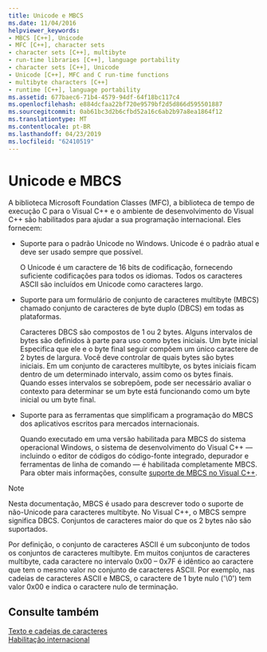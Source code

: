 ```yaml
---
title: Unicode e MBCS
ms.date: 11/04/2016
helpviewer_keywords:
- MBCS [C++], Unicode
- MFC [C++], character sets
- character sets [C++], multibyte
- run-time libraries [C++], language portability
- character sets [C++], Unicode
- Unicode [C++], MFC and C run-time functions
- multibyte characters [C++]
- runtime [C++], language portability
ms.assetid: 677baec6-71b4-4579-94df-64f18bc117c4
ms.openlocfilehash: e884dcfaa22bf720e9579bf2d5d866d595501887
ms.sourcegitcommit: 0ab61bc3d2b6cfbd52a16c6ab2b97a8ea1864f12
ms.translationtype: MT
ms.contentlocale: pt-BR
ms.lasthandoff: 04/23/2019
ms.locfileid: "62410519"
---
```

# <a name="unicode-and-mbcs"></a>Unicode e MBCS

A biblioteca Microsoft Foundation Classes (MFC), a biblioteca de tempo de execução C para o Visual C++ e o ambiente de desenvolvimento do Visual C++ são habilitados para ajudar a sua programação internacional. Eles fornecem:

- Suporte para o padrão Unicode no Windows. Unicode é o padrão atual e deve ser usado sempre que possível.

   O Unicode é um caractere de 16 bits de codificação, fornecendo suficiente codificações para todos os idiomas. Todos os caracteres ASCII são incluídos em Unicode como caracteres largo.

- Suporte para um formulário de conjunto de caracteres multibyte (MBCS) chamado conjunto de caracteres de byte duplo (DBCS) em todas as plataformas.

   Caracteres DBCS são compostos de 1 ou 2 bytes. Alguns intervalos de bytes são definidos à parte para uso como bytes iniciais. Um byte inicial Especifica que ele e o byte final seguir compõem um único caractere de 2 bytes de largura. Você deve controlar de quais bytes são bytes iniciais. Em um conjunto de caracteres multibyte, os bytes iniciais ficam dentro de um determinado intervalo, assim como os bytes finais. Quando esses intervalos se sobrepõem, pode ser necessário avaliar o contexto para determinar se um byte está funcionando como um byte inicial ou um byte final.

- Suporte para as ferramentas que simplificam a programação do MBCS dos aplicativos escritos para mercados internacionais.

   Quando executado em uma versão habilitada para MBCS do sistema operacional Windows, o sistema de desenvolvimento do Visual C++ — incluindo o editor de códigos do código-fonte integrado, depurador e ferramentas de linha de comando — é habilitada completamente MBCS. Para obter mais informações, consulte [suporte de MBCS no Visual C++](../text/mbcs-support-in-visual-cpp.md).

> [!NOTE]
>  Nesta documentação, MBCS é usado para descrever todo o suporte de não-Unicode para caracteres multibyte. No Visual C++, o MBCS sempre significa DBCS. Conjuntos de caracteres maior do que os 2 bytes não são suportados.

Por definição, o conjunto de caracteres ASCII é um subconjunto de todos os conjuntos de caracteres multibyte. Em muitos conjuntos de caracteres multibyte, cada caractere no intervalo 0x00 – 0x7F é idêntico ao caractere que tem o mesmo valor no conjunto de caracteres ASCII. Por exemplo, nas cadeias de caracteres ASCII e MBCS, o caractere de 1 byte nulo ('\0') tem valor 0x00 e indica o caractere nulo de terminação.

## <a name="see-also"></a>Consulte também

[Texto e cadeias de caracteres](../text/text-and-strings-in-visual-cpp.md)<br/>
[Habilitação internacional](../text/international-enabling.md)
